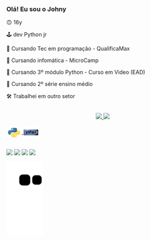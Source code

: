 ### Olá! Eu sou o Johny
🙃 16y

🕹️ dev Python jr

📗 Cursando Tec em programação - QualificaMax

📘 Cursando infomática - MicroCamp

📙 Cursando 3º módulo Python - Curso em Video (EAD)

📒 Cursando 2º série ensino médio

🛠️ Trabalhei em outro setor
##
##

<div align="center">
  <a href="https://github.com/Johny-007">
  <img height="130em" src="https://github-readme-stats.vercel.app/api?username=Johny-007&show_icons=true&theme=dark&include_all_commits=true&count_private=true"/>
  <img height="130em" src="https://github-readme-stats.vercel.app/api/top-langs/?username=Johny-007&layout=compact&langs_count=7&theme=dark"/>
</div>
<div style="display: inline_block"><br>
  <img align="center" alt="Rafa-Python" height="30" width="40" src="https://raw.githubusercontent.com/devicons/devicon/master/icons/python/python-original.svg">
  <img align="center" alt="Rafa-Php" height="30" width="40" src="https://raw.githubusercontent.com/devicons/devicon/master/icons/php/php-original.svg">  
</div>  
 
##
## 
  
<div>
  <a href="https://instagram.com/johny_1667" target="_blank"><img src="https://img.shields.io/badge/-Instagram-%23E4405F?style=for-the-badge&logo=instagram&logoColor=white" target="_blank"></a>
 	<a href = "mailto:johny.b.santos007@gmail.com"><img src="https://img.shields.io/badge/-Gmail-%23333?style=for-the-badge&logo=gmail&logoColor=white" target="_blank"></a>
  <a href="https://www.linkedin.com/in/johny-barbosa-santos-201607240" target="_blank"><img src="https://img.shields.io/badge/-LinkedIn-%230077B5?style=for-the-badge&logo=linkedin&logoColor=white" target="_blank"></a>
  <a href="https://t.me/Johny1667" target="_blank"><img src="https://img.shields.io/badge/Telegram-2CA5E0?style=for-the-badge&logo=telegram&logoColor=white" target="_blank"></a>  
  
  ![Snake animation](https://github.com/Johny-007/Johny-007/blob/output/github-contribution-grid-snake.svg)
  
</div>  
